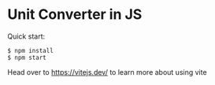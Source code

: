 # Unit Converter in JS

Quick start:

```
$ npm install
$ npm start
````

Head over to https://vitejs.dev/ to learn more about using vite

